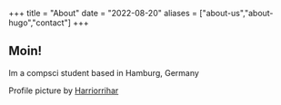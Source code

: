 +++
title = "About"
date = "2022-08-20"
aliases = ["about-us","about-hugo","contact"]
+++

## Moin!

Im a compsci student based in Hamburg, Germany

Profile picture by [Harriorrihar](https://www.instagram.com/harriorrihar/)
